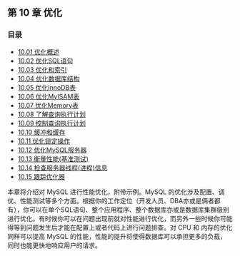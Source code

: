 ## 第 10 章 优化

### 目录

- [10.01 优化概述](10.01_优化概述.md)
- [10.02 优化SQL语句](10.02_优化SQL语句.md)
- [10.03 优化和索引](10.03_优化和索引.md)
- [10.04 优化数据库结构](10.04_优化数据库结构.md)
- [10.05 优化InnoDB表](10.05_优化InnoDB表.md)
- [10.06 优化MyISAM表](10.06_优化MyISAM表.md)
- [10.07 优化Memory表](10.07_优化Memory表.md)
- [10.08 了解查询执行计划](10.08_了解查询执行计划.md)
- [10.09 控制查询执行计划](10.09_控制查询执行计划.md)
- [10.10 缓冲和缓存](10.10_缓冲和缓存.md)
- [10.11 优化锁定操作](10.11_优化锁定操作.md)
- [10.12 优化MySQL服务器](10.12_优化MySQL服务器.md)
- [10.13 衡量性能(基准测试)](10.13_衡量性能(基准测试).md)
- [10.14 检查服务器线程(进程)信息](10.14_检查服务器线程(进程)信息.md)
- [10.15 跟踪优化器](10.15_跟踪优化器.md)

本章将介绍对 MySQL 进行性能优化，附带示例。MySQL 的优化涉及配置、调优、性能测试等多个方面。根据你的工作定位（开发人员、DBA亦或是俩者都有），你可以在单个SQL语句、整个应用程序、整个数据库亦或是数据库集群级别进行优化。有时候你可以在问题出现前就对性能进行优化，而另外一些时候你可能得等到问题发生后才能在配置上或者代码上进行问题排查。对 CPU 和 内存的优化同样可以提高 MySQL 的性能，性能的提升将使得数据库可以承担更多的负载，同时也能更快地响应用户的请求。